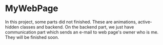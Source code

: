 # MyWebPage
In this project, some parts did not finished. These are animations, active-hidden classes and backend. On the backend part, we just have communication part which sends an e-mail to web page's owner who is me. They will be finished soon.
